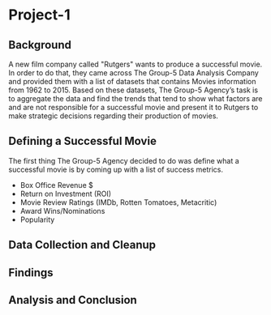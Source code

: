 # Project-1

## Background

A new film company called "Rutgers" wants to produce a successful movie. In order to do that, they came across The Group-5 Data Analysis Company and provided them with a list of datasets that contains Movies information from 1962 to 2015. Based on these datasets, The Group-5 Agency’s task is to aggregate the data and find the trends that tend to show what factors are and are not responsible for a successful movie and present it to Rutgers to make strategic decisions regarding their production of movies.

## Defining a Successful Movie

The first thing The Group-5 Agency decided to do was define what a successful movie is by coming up with a list of success metrics.
- Box Office Revenue $
- Return on Investment (ROI)
- Movie Review Ratings (IMDb, Rotten Tomatoes, Metacritic)
- Award Wins/Nominations
- Popularity

## Data Collection and Cleanup

## Findings

## Analysis and Conclusion
